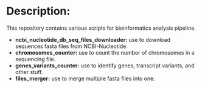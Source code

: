 # Description:

This repository contains various scripts for bioinformatics analysis pipeline.

* **ncbi_nucleotide_db_seq_files_downloader:** use to download sequences fasta files from NCBI-Nucleotide.
* **chromosomes_counter:** use to count the number of chromosomes in a sequencing file.
* **genes_variants_counter:** use to identify genes, transcript variants, and other stuff.
* **files_merger:** use to merge multiple fasta files into one.